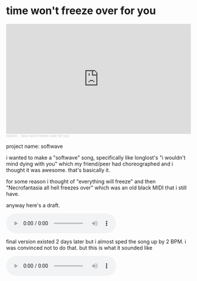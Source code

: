 # time won't freeze over for you

<iframe width="100%" height="300" scrolling="no" frameborder="no" allow="autoplay" src="https://w.soundcloud.com/player/?url=https%3A//api.soundcloud.com/tracks/1863886275&color=%23ff5500&auto_play=false&hide_related=false&show_comments=true&show_user=true&show_reposts=false&show_teaser=true&visual=true"></iframe><div style="font-size: 10px; color: #cccccc;line-break: anywhere;word-break: normal;overflow: hidden;white-space: nowrap;text-overflow: ellipsis; font-family: Interstate,Lucida Grande,Lucida Sans Unicode,Lucida Sans,Garuda,Verdana,Tahoma,sans-serif;font-weight: 100;"><a href="https://soundcloud.com/isidoredot" title="isidore." target="_blank" style="color: #cccccc; text-decoration: none;">isidore.</a> · <a href="https://soundcloud.com/isidoredot/time-wont-freeze-over-for-you" title="time won&#x27;t freeze over for you" target="_blank" style="color: #cccccc; text-decoration: none;">time won&#x27;t freeze over for you</a></div>

project name: softwave

i wanted to make a "softwave" song, specifically like longlost's
"i wouldn't mind dying with you" which my friend/peer had choreographed and i
thought it was awesome. that's basically it.

for some reason i thought of "everything will freeze" and then
"Necrofantasia all hell freezes over" which was an old black MIDI that i still
have.

anyway here's a draft.

<audio controls>
  <source src="audio/softwave_20240703.mp3" type="audio/mpeg">
error: your browser doesn't support loading audio
</audio>

final version existed 2 days later but i almost sped the song up by 2 BPM. i
was convinced not to do that. but this is what it sounded like

<audio controls>
  <source src="audio/softwave_master_102.mp3" type="audio/mpeg">
error: your browser doesn't support loading audio
</audio>
